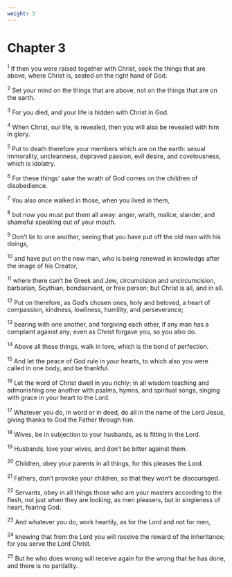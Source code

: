 ```yaml
---
weight: 3
---
```


# Chapter 3

<sup>1</sup> If then you were raised together with Christ, seek the things that are above, where Christ is, seated on the right hand of God. 

<sup>2</sup> Set your mind on the things that are above, not on the things that are on the earth. 

<sup>3</sup> For you died, and your life is hidden with Christ in God. 

<sup>4</sup> When Christ, our life, is revealed, then you will also be revealed with him in glory. 

<sup>5</sup> Put to death therefore your members which are on the earth: sexual immorality, uncleanness, depraved passion, evil desire, and covetousness, which is idolatry. 

<sup>6</sup> For these things’ sake the wrath of God comes on the children of disobedience. 

<sup>7</sup> You also once walked in those, when you lived in them, 

<sup>8</sup> but now you must put them all away: anger, wrath, malice, slander, and shameful speaking out of your mouth. 

<sup>9</sup> Don’t lie to one another, seeing that you have put off the old man with his doings, 

<sup>10</sup> and have put on the new man, who is being renewed in knowledge after the image of his Creator, 

<sup>11</sup> where there can’t be Greek and Jew, circumcision and uncircumcision, barbarian, Scythian, bondservant, or free person; but Christ is all, and in all. 

<sup>12</sup> Put on therefore, as God’s chosen ones, holy and beloved, a heart of compassion, kindness, lowliness, humility, and perseverance; 

<sup>13</sup> bearing with one another, and forgiving each other, if any man has a complaint against any; even as Christ forgave you, so you also do. 

<sup>14</sup> Above all these things, walk in love, which is the bond of perfection. 

<sup>15</sup> And let the peace of God rule in your hearts, to which also you were called in one body, and be thankful. 

<sup>16</sup> Let the word of Christ dwell in you richly; in all wisdom teaching and admonishing one another with psalms, hymns, and spiritual songs, singing with grace in your heart to the Lord. 

<sup>17</sup> Whatever you do, in word or in deed, do all in the name of the Lord Jesus, giving thanks to God the Father through him. 

<sup>18</sup> Wives, be in subjection to your husbands, as is fitting in the Lord. 

<sup>19</sup> Husbands, love your wives, and don’t be bitter against them. 

<sup>20</sup> Children, obey your parents in all things, for this pleases the Lord. 

<sup>21</sup> Fathers, don’t provoke your children, so that they won’t be discouraged. 

<sup>22</sup> Servants, obey in all things those who are your masters according to the flesh, not just when they are looking, as men pleasers, but in singleness of heart, fearing God. 

<sup>23</sup> And whatever you do, work heartily, as for the Lord and not for men, 

<sup>24</sup> knowing that from the Lord you will receive the reward of the inheritance; for you serve the Lord Christ. 

<sup>25</sup> But he who does wrong will receive again for the wrong that he has done, and there is no partiality. 


